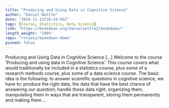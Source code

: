 ```yaml
---
title: "Producing and Using Data in Cognitive Science"
author: "Daniel Nettle"
date: "2024-11-13T10:24:56Z"
tags: [Course, Statistics, Data Science]
link: "https://bookdown.org/danielnettle2/bookdown/"
length_weight: "100%"
repo: "rstudio/bookdown-demo"
pinned: false
---
```


Producing and Using Data in Cognitive Science [...] Welcome to the course ‘Producing and using data in Cognitive Science’. This course covers what would traditionally be included in a statistics course, plus some of a research methods course, plus some of a data science course. The basic idea is the following: to answer scientific questions in cognitive science, we have to: produce the right data, the data that have the best chance of answering our question; handle those data right, organizing them, manipulating them in ways that are transparent, storing them permanently and making them ...
